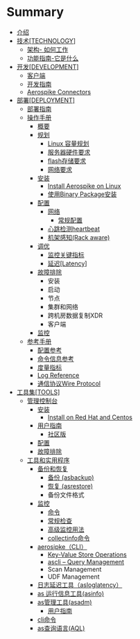 # Summary

* [介绍](README.md)
* [技术[TECHNOLOGY]](teschenology/ji_672f5b_technology_].md)
   * [架构- 如何工作](teschenology/architecture/jia_6784-_ru_he_gong_zuo.md)
   * [功能指南-它是什么](teschenology/feature/gong_neng_zhi_5357-_ta_shi_shi_yao.md)
* [开发[DEVELOPMENT]](devlopment/kai_53d15b_development_].md)
   * [客户端](devlopment/client/ke_hu_duan.md)
   * [开发指南](devlopment/guides/kai_fa_zhi_nan.md)
   * [Aerospike Connectors](devlopment/connectors/aerospike_connectors.md)
* [部署[DEPLOYMENT]](deployment/bu_7f725b_deployment_].md)
   * [部署指南](deployment/guides/bu_shu_zhi_nan.md)
   * [操作手册](deployment/operations/cao_zuo_shou_ce.md)
       * [概要](deployment/operations/gai_yao.md)
       * [规划](deployment/operations/ji_hua.md)
           * [Linux 容量规划](deployment/operations/linux_rong_liang_gui_hua.md)
           * [服务器硬件要求](deployment/operations/fu_wu_qi_ying_jian_yao_qiu.md)
           * [flash存储要求](deployment/operations/flashcun_chu_yao_qiu.md)
           * [网络要求](deployment/operations/wang_luo_yao_qiu.md)
       * [安装](deployment/operations/an_zhuang.md)
           * [Install Aerospike on Linux](deployment/operations/install_aerospike_on_linux.md)
           * [使用Binary Package安装](deployment/operations/shi_yong_binary_package_an_zhuang.md)
       * [配置](deployment/operations/pei_zhi.md)
           * [网络](deployment/operations/wang_luo.md)
               * [常规配置](deployment/operations/chang_gui_pei_zhi.md)
           * [心跳检测heartbeat](deployment/operations/xin_tiao_jian_ce_heartbeat.md)
           * [机架感知(Rack aware)](deployment/operations/ji_jia_gan_77e528_rack_aware.md)
       * [调优](deployment/operations/diao_you.md)
           * [监控关键指标](deployment/operations/jian_kong_guan_jian_zhi_biao.md)
           * [延迟[Latency]](deployment/operations/yan_8fdf5b_latency_].md)
       * [故障排除](deployment/operations/gu_zhang_pai_chu.md)
           * 安装
           * 启动
           * 节点
           * 集群和网络
           * 跨机房数据复制XDR
           * 客户端
       * [监控](deployment/operations/jian_kong.md)
   * [参考手册](deployment/reference/can_kao_shou_ce.md)
       * [配置参考](deployment/reference/pei_zhi_can_kao.md)
       * [命令信息参考](deployment/reference/ming_ling_xin_xi_can_kao.md)
       * [度量指标](deployment/reference/du_liang_ji_zhun.md)
       * [Log Reference](deployment/reference/日志参考[log_reference.md])
       * [通信协议Wire Protocol](deployment/reference/tong_xin_xie_yi_wire_protocol.md)
* [工具集[TOOLS]](tools/gong_ju_96c65b_tools_].md)
   * [管理控制台](tools/management/guan_li_kong_zhi_tai.md)
       * [安装](tools/management/anzhuang_md.md)
           * [Install on Red Hat and Centos](tools/management/installon_red_hat_and_centos_md.md)
       * [用户指南](tools/management/yong_hu_zhi_nan.md)
           * [社区版](tools/management/she_qu_ban.md)
       * [配置](tools/management/pei_zhi.md)
       * [故障排除](tools/management/gu_zhang_pai_chu.md)
   * [工具和实用程序](tools/tools/gong_ju_he_shi_yong_cheng_xu.md)
       * [备份和恢复](tools/tools/bei_fen_he_hui_fu.md)
           * [备份 (asbackup)](tools/tools/bei_fen__asbackup.md)
           * [恢复 (asrestore)](tools/tools/hui_fu__asrestore.md)
           * 备份文件格式
       * [监控](tools/tools/jian_kong.md)
           * [命令](tools/tools/ming_ling.md)
           * [常规检查](tools/tools/chang_gui_jian_cha.md)
           * [高级监控用法](tools/tools/gao_ji_jian_kong_yong_fa.md)
           * [collectinfo命令](tools/tools/collectinfoming_ling_ji.md)
       * [aerosipke（CLI）](tools/tools/ming_ling_xing_shi_yong_gong_ju_ff08_cli.md)
           * [Key-Value Store Operations](tools/tools/key-value_store_operations.md)
           * [ascli – Query Management](tools/tools/ascli__query_management.md)
           * Scan Management
           * UDF Management
       * [日志延迟工具（asloglatency）](tools/tools/ri_zhi_yan_chi_gong_ju_ff08_asloglatency.md)
       * [as 运行信息工具(asinfo)](tools/tools/as_yun_xing_xin_xi_gong_517728_asinfo.md)
       * [as管理工具(asadm)](tools/tools/asguan_li_gong_517728_asadm.md)
           * [用户指南](tools/tools/yong_hu_zhi_nan.md)
       * [cli命令](tools/tools/asclming_ling.md)
       * [as查询语言(AQL)](tools/tools/ascha_xun_yu_8a0028_aql.md)

